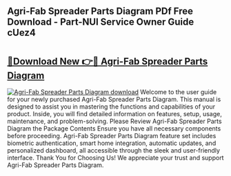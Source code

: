 ## Agri-Fab Spreader Parts Diagram PDf Free Download - Part-NUl Service Owner Guide cUez4

# <h2><a href="http://dfkek1.blite.top/?on=Agri-Fab+Spreader+Parts+Diagram">🔗Download New 👉🔴 Agri-Fab Spreader Parts Diagram</a></h2>

[![Agri-Fab Spreader Parts Diagram download](https://i.imgur.com/lujVjoI.png)](http://dfkek1.blite.top/?on=Agri-Fab+Spreader+Parts+Diagram)
Welcome to the user guide for your newly purchased Agri-Fab Spreader Parts Diagram. This manual is designed to assist you in mastering the functions and capabilities of your product. Inside, you will find detailed information on features, setup, usage, maintenance, and problem-solving. Please Review Agri-Fab Spreader Parts Diagram the Package Contents Ensure you have all necessary components before proceeding. Agri-Fab Spreader Parts Diagram feature set includes biometric authentication, smart home integration, automatic updates, and personalized dashboard, all accessible through the sleek and user-friendly interface. Thank You for Choosing Us! We appreciate your trust and support Agri-Fab Spreader Parts Diagram.
